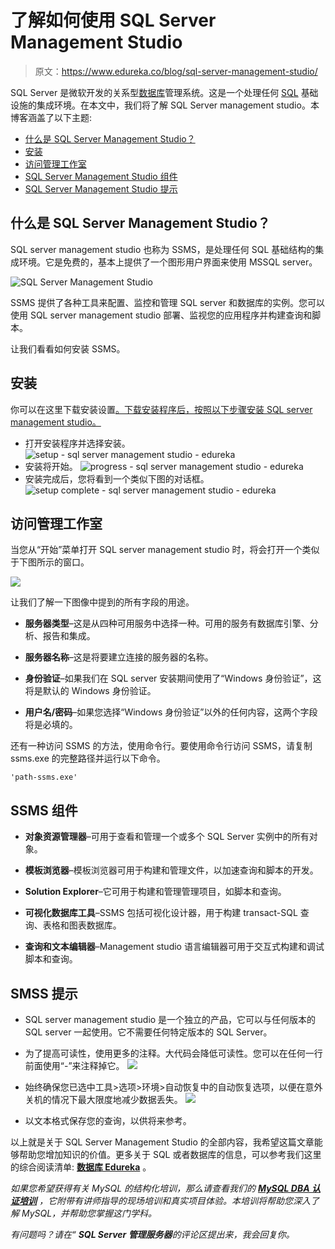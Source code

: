 # 了解如何使用 SQL Server Management Studio

> 原文：<https://www.edureka.co/blog/sql-server-management-studio/>

SQL Server 是微软开发的关系型[数据库](https://www.edureka.co/mysql-dba)管理系统。这是一个处理任何 [SQL](https://www.edureka.co/blog/sql-tutorial/) 基础设施的集成环境。在本文中，我们将了解 SQL Server management studio。本博客涵盖了以下主题:

*   [什么是 SQL Server Management Studio？](#ssms)
*   [安装](#install)
*   [访问管理工作室](#access)
*   [SQL Server Management Studio 组件](#components)
*   [SQL Server Management Studio 提示](#tips)

## **什么是 SQL Server Management Studio？**

SQL server management studio 也称为 SSMS，是处理任何 SQL 基础结构的集成环境。它是免费的，基本上提供了一个图形用户界面来使用 MSSQL server。

![SQL Server Management Studio](img/704475e6015d5ddad76a7aa8eba05b17.png)

SSMS 提供了各种工具来配置、监控和管理 SQL server 和数据库的实例。您可以使用 SQL server management studio 部署、监视您的应用程序并构建查询和脚本。

让我们看看如何安装 SSMS。

## **安装**

你可以在这里下载安装设置[。下载安装程序后，按照以下步骤安装 SQL server management studio。](https://docs.microsoft.com/en-us/sql/ssms/download-sql-server-management-studio-ssms?view=sql-server-ver15)

*   打开安装程序并选择安装。 ![setup - sql server management studio - edureka](img/4718b7963ee3d7044c3a2144bb0b7871.png)
*   安装将开始。 ![progress - sql server management studio - edureka](img/b1eba9e264d165849a1ed8c680f6e6bd.png)
*   安装完成后，您将看到一个类似下图的对话框。 ![setup complete - sql server management studio - edureka](img/b7110754ee3cd86d9a746d6f90988b4e.png)

## **访问管理工作室**

当您从“开始”菜单打开 SQL server management studio 时，将会打开一个类似于下图所示的窗口。

![](img/00a46675dec3665eebedf3a2d7e611cf.png)

让我们了解一下图像中提到的所有字段的用途。

*   **服务器类型**–这是从四种可用服务中选择一种。可用的服务有数据库引擎、分析、报告和集成。

*   **服务器名称**–这是将要建立连接的服务器的名称。

*   **身份验证**–如果我们在 SQL server 安装期间使用了“Windows 身份验证”，这将是默认的 Windows 身份验证。

*   **用户名/密码**–如果您选择“Windows 身份验证”以外的任何内容，这两个字段将是必填的。

还有一种访问 SSMS 的方法，使用命令行。要使用命令行访问 SSMS，请复制 ssms.exe 的完整路径并运行以下命令。

```
'path-ssms.exe'

```

## **SSMS 组件**

*   **对象资源管理器**–可用于查看和管理一个或多个 SQL Server 实例中的所有对象。

*   **模板浏览器**–模板浏览器可用于构建和管理文件，以加速查询和脚本的开发。

*   **Solution Explorer**–它可用于构建和管理管理项目，如脚本和查询。

*   **可视化数据库工具**–SSMS 包括可视化设计器，用于构建 transact-SQL 查询、表格和图表数据库。

*   **查询和文本编辑器**–Management studio 语言编辑器可用于交互式构建和调试脚本和查询。

## **SMSS 提示**

*   SQL server management studio 是一个独立的产品，它可以与任何版本的 SQL server 一起使用。它不需要任何特定版本的 SQL Server。

*   为了提高可读性，使用更多的注释。大代码会降低可读性。您可以在任何一行前面使用“-”来注释掉它。 ![](img/2abf6245773ba4ce75874acc55a32ba3.png)

*   始终确保您已选中工具>选项>环境>自动恢复中的自动恢复选项，以便在意外关机的情况下最大限度地减少数据丢失。 ![](img/23a28946bce655e5b06f6b1aeed38ef0.png)

*   以文本格式保存您的查询，以供将来参考。

以上就是关于 SQL Server Management Studio 的全部内容，我希望这篇文章能够帮助您增加知识的价值。更多关于 SQL 或者数据库的信息，可以参考我们这里的综合阅读清单:  [**数据库 Edureka**](https://www.edureka.co/blog/category/databases/) 。

*如果您希望获得有关 MySQL 的结构化培训，那么请查看我们的 **[MySQL DBA 认证培训](https://www.edureka.co/mysql-dba)** ，它附带有讲师指导的现场培训和真实项目体验。本培训将帮助您深入了解 MySQL，并帮助您掌握这门学科。*

*有问题吗？请在“ **SQL Server 管理服务器**的评论区提出来，我会回复你。*